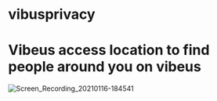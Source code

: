 # vibusprivacy
# Vibeus access location to find people around you on vibeus


![Screen_Recording_20210116-184541](https://user-images.githubusercontent.com/72858063/104813163-6d922900-582d-11eb-8843-b12d9e382d10.gif)
